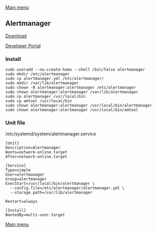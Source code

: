 [Main menu](../README.md)

## Alertmanager

[Download](https://prometheus.io/download/)

[Developer Portal](https://developer.couchbase.com/tutorial-configure-alertmanager)

### Install

```
sudo useradd --no-create-home --shell /bin/false alertmanager
sudo mkdir /etc/alertmanager
sudo cp alertmanager.yml /etc/alertmanager/
sudo mkdir /var/lib/alertmanager
sudo chown -R alertmanager:alertmanager /etc/alertmanager
sudo chown alertmanager:alertmanager /var/lib/alertmanager
sudo cp alertmanager /usr/local/bin
sudo cp amtool /usr/local/bin
sudo chown alertmanager:alertmanager /usr/local/bin/alertmanager
sudo chown alertmanager:alertmanager /usr/local/bin/amtool
```
### Unit file

/etc/systemd/system/alertmanager.service

```
[Unit]
Description=Alertmanager
Wants=network-online.target
After=network-online.target

[Service]
Type=simple
User=alertmanager
Group=alertmanager
ExecStart=/usr/local/bin/alertmanager \
  --config.file=/etc/alertmanager/alertmanager.yml \
  --storage.path=/var/lib/alertmanager

Restart=always

[Install]
WantedBy=multi-user.target
```


[Main menu](../README.md)